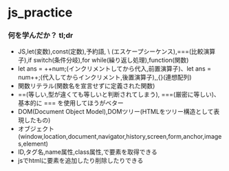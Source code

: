 # js_practice


### 何を学んだか？ tl;dr
- JS,let(変数),const(定数),予約語, \ (エスケープシーケンス),===(比較演算子),if switch(条件分岐),for while(繰り返し処理),function(関数)
- let ans = ++num;(インクリメントしてから代入,前置演算子)、let ans = num++;(代入してからインクリメント,後置演算子),[](配列),{}(連想配列)
- 関数リテラル(関数名を宣言せずに定義された関数)
- ==(等しい,型が違くても等しいと判断されてしまう), ===(厳密に等しい)、基本的に === を使用してほうがベター
- DOM(Document Object Model),DOMツリー(HTMLをツリー構造として表現したもの)
- オブジェクト(window,location,document,navigator,history,screen,form,anchor,images,element)
- ID,タグ名,name属性,class属性,で要素を取得できる
- jsでhtmlに要素を追加したり削除したりできる
